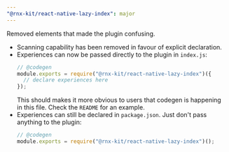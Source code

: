 ```yaml
---
"@rnx-kit/react-native-lazy-index": major
---
```


Removed elements that made the plugin confusing.

- Scanning capability has been removed in favour of explicit declaration.
- Experiences can now be passed directly to the plugin in `index.js`:
  ```js
  // @codegen
  module.exports = require("@rnx-kit/react-native-lazy-index")({
    // declare experiences here
  });
  ```
  This should makes it more obvious to users that codegen is happening in this
  file. Check the `README` for an example.
- Experiences can still be declared in `package.json`. Just don't pass anything
  to the plugin:
  ```js
  // @codegen
  module.exports = require("@rnx-kit/react-native-lazy-index")();
  ```
